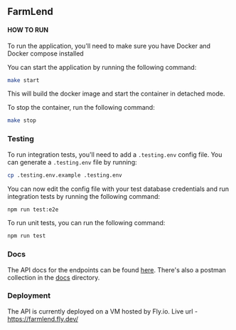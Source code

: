 ## FarmLend

#### HOW TO RUN
To run the application, you'll need to make sure you have Docker and Docker compose installed

You can start the application by running the following command:

```bash
make start
```

This will build the docker image and start the container in detached mode.

To stop the container, run the following command:

```bash
make stop
```

### Testing
To run integration tests, you'll need to add a `.testing.env` config file. You can generate a `.testing.env` file by running:

```bash
cp .testing.env.example .testing.env
```
You can now edit the config file with your test database credentials and run integration tests by running the following command:

```bash
npm run test:e2e
```

To run unit tests, you can run the following command:

```bash
npm run test
```

### Docs
The API docs for the endpoints can be found [here](https://documenter.getpostman.com/view/2432385/2s93kz75pb). There's also a postman collection in the [docs](https://github.com/thtta/farmlend/tree/main/docs) directory.

### Deployment
The API is currently deployed on a VM hosted by Fly.io. Live url - https://farmlend.fly.dev/